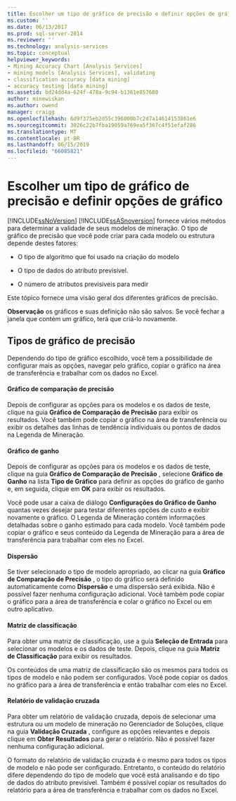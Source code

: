 ```yaml
---
title: Escolher um tipo de gráfico de precisão e definir opções de gráfico | Microsoft Docs
ms.custom: ''
ms.date: 06/13/2017
ms.prod: sql-server-2014
ms.reviewer: ''
ms.technology: analysis-services
ms.topic: conceptual
helpviewer_keywords:
- Mining Accuracy Chart [Analysis Services]
- mining models [Analysis Services], validating
- classification accuracy [data mining]
- accuracy testing [data mining]
ms.assetid: bd24dd4a-624f-478a-9c94-b1361e857680
author: minewiskan
ms.author: owend
manager: craigg
ms.openlocfilehash: 6d9f375eb2d55c396000b7c2d7a14614153861e6
ms.sourcegitcommit: 3026c22b7fba19059a769ea5f367c4f51efaf286
ms.translationtype: MT
ms.contentlocale: pt-BR
ms.lasthandoff: 06/15/2019
ms.locfileid: "66085821"
---
```

# <a name="choose-an-accuracy-chart-type-and-set-chart-options"></a>Escolher um tipo de gráfico de precisão e definir opções de gráfico
  [!INCLUDE[ssNoVersion](../../includes/ssnoversion-md.md)] [!INCLUDE[ssASnoversion](../../includes/ssasnoversion-md.md)] fornece vários métodos para determinar a validade de seus modelos de mineração. O tipo de gráfico de precisão que você pode criar para cada modelo ou estrutura depende destes fatores:  
  
-   O tipo de algoritmo que foi usado na criação do modelo  
  
-   O tipo de dados do atributo previsível.  
  
-   O número de atributos previsíveis para medir  
  
 Este tópico fornece uma visão geral dos diferentes gráficos de precisão.  
  
 **Observação** os gráficos e suas definição não são salvos. Se você fechar a janela que contém um gráfico, terá que criá-lo novamente.  
  
## <a name="accuracy-chart-types"></a>Tipos de gráfico de precisão  
 Dependendo do tipo de gráfico escolhido, você tem a possibilidade de configurar mais as opções, navegar pelo gráfico, copiar o gráfico na área de transferência e trabalhar com os dados no Excel.  
  
#### <a name="lift-chart"></a>Gráfico de comparação de precisão  
 Depois de configurar as opções para os modelos e os dados de teste, clique na guia **Gráfico de Comparação de Precisão** para exibir os resultados. Você também pode copiar o gráfico na área de transferência ou exibir os detalhes das linhas de tendência individuais ou pontos de dados na Legenda de Mineração.  
  
#### <a name="profit-chart"></a>Gráfico de ganho  
 Depois de configurar as opções para os modelos e os dados de teste, clique na guia **Gráfico de Comparação de Precisão** , selecione **Gráfico de Ganho** na lista **Tipo de Gráfico** para definir as opções do gráfico de ganho e, em seguida, clique em **OK** para exibir os resultados.  
  
 Você pode usar a caixa de diálogo **Configurações do Gráfico de Ganho** quantas vezes desejar para testar diferentes opções de custo e exibir novamente o gráfico. O Legenda de Mineração contém informações detalhadas sobre o ganho estimado para cada modelo. Você também pode copiar o gráfico e seus conteúdo da Legenda de Mineração para a área de transferência para trabalhar com eles no Excel.  
  
#### <a name="scatter-plot"></a>Dispersão  
 Se tiver selecionado o tipo de modelo apropriado, ao clicar na guia **Gráfico de Comparação de Precisão** , o tipo do gráfico será definido automaticamente como **Dispersão** e uma dispersão será exibida. Não é possível fazer nenhuma configuração adicional. Você também pode copiar o gráfico para a área de transferência e colar o gráfico no Excel ou em outro aplicativo.  
  
#### <a name="classification-matrix"></a>Matriz de classificação  
 Para obter uma matriz de classificação, use a guia **Seleção de Entrada** para selecionar os modelos e os dados de teste. Depois, clique na guia **Matriz de Classificação** para exibir os resultados.  
  
 Os conteúdos de uma matriz de classificação são os mesmos para todos os tipos de modelo e não podem ser configurados. Você pode copiar os dados no gráfico para a área de transferência e então trabalhar com eles no Excel.  
  
#### <a name="cross-validation-report"></a>Relatório de validação cruzada  
 Para obter um relatório de validação cruzada, depois de selecionar uma estrutura ou um modelo de mineração no Gerenciador de Soluções, clique na guia **Validação Cruzada** , configure as opções relevantes e depois clique em **Obter Resultados** para gerar o relatório. Não é possível fazer nenhuma configuração adicional.  
  
 O formato do relatório de validação cruzada é o mesmo para todos os tipos de modelo e não pode ser configurado. Entretanto, o conteúdo do relatório difere dependendo do tipo de modelo que você está analisando e do tipo de dados do atributo previsível. Também é possível copiar os resultados do relatório para a área de transferência e trabalhar com os dados no Excel.  
  
  
